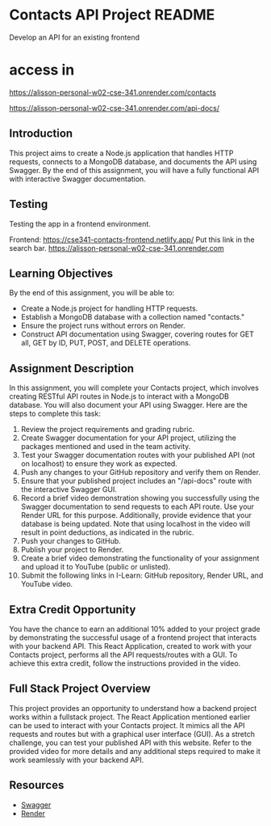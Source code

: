 # Contacts API Project README
Develop an API for an existing frontend

# access in
https://alisson-personal-w02-cse-341.onrender.com/contacts

https://alisson-personal-w02-cse-341.onrender.com/api-docs/


## Introduction
This project aims to create a Node.js application that handles HTTP requests, connects to a MongoDB database, and documents the API using Swagger. By the end of this assignment, you will have a fully functional API with interactive Swagger documentation.


###
## Testing
Testing the app in a frontend environment.

Frontend: https://cse341-contacts-frontend.netlify.app/
Put this link in the search bar.  https://alisson-personal-w02-cse-341.onrender.com

## Learning Objectives
By the end of this assignment, you will be able to:
- Create a Node.js project for handling HTTP requests.
- Establish a MongoDB database with a collection named "contacts."
- Ensure the project runs without errors on Render.
- Construct API documentation using Swagger, covering routes for GET all, GET by ID, PUT, POST, and DELETE operations.

## Assignment Description
In this assignment, you will complete your Contacts project, which involves creating RESTful API routes in Node.js to interact with a MongoDB database. You will also document your API using Swagger. Here are the steps to complete this task:

1. Review the project requirements and grading rubric.
2. Create Swagger documentation for your API project, utilizing the packages mentioned and used in the team activity.
3. Test your Swagger documentation routes with your published API (not on localhost) to ensure they work as expected.
4. Push any changes to your GitHub repository and verify them on Render.
5. Ensure that your published project includes an "/api-docs" route with the interactive Swagger GUI.
6. Record a brief video demonstration showing you successfully using the Swagger documentation to send requests to each API route. Use your Render URL for this purpose. Additionally, provide evidence that your database is being updated. Note that using localhost in the video will result in point deductions, as indicated in the rubric.
7. Push your changes to GitHub.
8. Publish your project to Render.
9. Create a brief video demonstrating the functionality of your assignment and upload it to YouTube (public or unlisted).
10. Submit the following links in I-Learn: GitHub repository, Render URL, and YouTube video.

## Extra Credit Opportunity
You have the chance to earn an additional 10% added to your project grade by demonstrating the successful usage of a frontend project that interacts with your backend API. This React Application, created to work with your Contacts project, performs all the API requests/routes with a GUI. To achieve this extra credit, follow the instructions provided in the video.

## Full Stack Project Overview
This project provides an opportunity to understand how a backend project works within a fullstack project. The React Application mentioned earlier can be used to interact with your Contacts project. It mimics all the API requests and routes but with a graphical user interface (GUI). As a stretch challenge, you can test your published API with this website. Refer to the provided video for more details and any additional steps required to make it work seamlessly with your backend API.


## Resources
- [Swagger](https://swagger.io/)
- [Render](https://render.com/)


